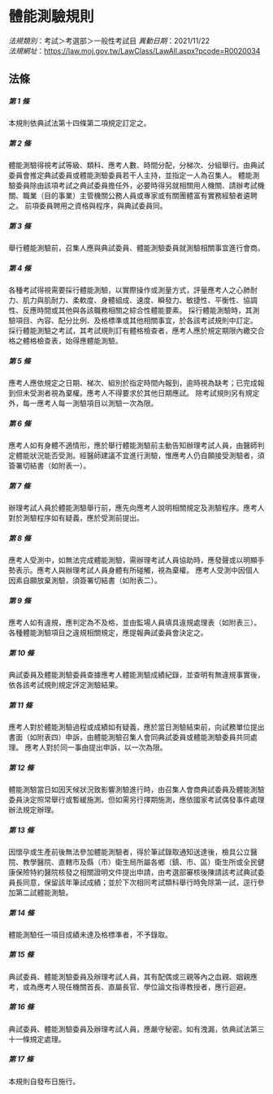 # 體能測驗規則

*法規類別*：考試＞考選部＞一般性考試目
*異動日期*：2021/11/22  
*法規網址*：https://law.moj.gov.tw/LawClass/LawAll.aspx?pcode=R0020034



## 法條
##### 第 1 條
本規則依典試法第十四條第二項規定訂定之。

##### 第 2 條
體能測驗得視考試等級、類科、應考人數、時間分配，分梯次、分組舉行。由典試委員會推定典試委員或體能測驗委員若干人主持，並指定一人為召集人。
體能測驗委員除由該項考試之典試委員擔任外，必要時得另就相關用人機關、請辦考試機關、職業（目的事業）主管機關公務人員或專家或有關團體富有實務經驗者遴聘之。
前項委員聘用之資格與程序，與典試委員同。

##### 第 3 條
舉行體能測驗前，召集人應與典試委員、體能測驗委員就測驗相關事宜進行會商。

##### 第 4 條
各種考試得視需要採行體能測驗，以實際操作或測量方式，評量應考人之心肺耐力、肌力與肌耐力、柔軟度、身體組成、速度、瞬發力、敏捷性、平衡性、協調性、反應時間或其他與各該職務相關之綜合性體能要素。
採行體能測驗時，其測驗項目、內容、配分比例、及格標準或其他相關事宜，於各該考試規則中訂定。
採行體能測驗之考試，其考試規則訂有體格檢查者，應考人應於規定期限內繳交合格之體格檢查表，始得應體能測驗。

##### 第 5 條
應考人應依規定之日期、梯次、組別於指定時間內報到，逾時視為缺考；已完成報到但未受測者視為棄權。應考人不得要求於其他日期應試。
除考試規則另有規定外，每一應考人每一測驗項目以測驗一次為限。

##### 第 6 條
應考人如有身體不適情形，應於舉行體能測驗前主動告知辦理考試人員，由醫師判定體能狀況能否受測。經醫師建議不宜進行測驗，惟應考人仍自願接受測驗者，須簽署切結書（如附表一）。

##### 第 7 條
辦理考試人員於體能測驗舉行前，應先向應考人說明相關規定及測驗程序。應考人對於測驗程序如有疑義，應於受測前提出。

##### 第 8 條
應考人受測中，如無法完成體能測驗，需辦理考試人員協助時，應發聲或以明顯手勢表示。應考人與辦理考試人員身體有所碰觸，視為棄權。
應考人受測中因個人因素自願放棄測驗，須簽署切結書（如附表二）。

##### 第 9 條
應考人如有違規，應判定為不及格，並由監場人員填具違規處理表（如附表三）。
各種體能測驗項目之違規相關規定，應提報典試委員會決定之。

##### 第 10 條
典試委員及體能測驗委員查據應考人體能測驗成績紀錄，並查明有無違規事實後，依各該考試規則規定評定測驗結果。

##### 第 11 條
應考人對於體能測驗過程或成績如有疑義，應於當日測驗結束前，向試務單位提出書面（如附表四）申訴，由體能測驗召集人會同典試委員或體能測驗委員共同處理。
應考人對於同一事由提出申訴，以一次為限。

##### 第 12 條
體能測驗當日如因天候狀況致影響測驗進行時，由召集人會商典試委員及體能測驗委員決定照常舉行或暫緩施測。但如需另行擇期施測，應依國家考試偶發事件處理辦法規定辦理。

##### 第 13 條
因懷孕或生產前後無法參加體能測驗者，得於筆試錄取通知送達後，檢具公立醫院、教學醫院、直轄市及縣（市）衛生局所屬各鄉（鎮、市、區）衛生所或全民健康保險特約醫院核發之相關證明文件提出申請，由考選部審核後陳請該考試典試委員長同意，保留該年筆試成績；並於下次相同考試類科舉行時免除第一試，逕行參加第二試體能測驗。

##### 第 14 條
體能測驗任一項目成績未達及格標準者，不予錄取。

##### 第 15 條
典試委員、體能測驗委員及辦理考試人員，其有配偶或三親等內之血親、姻親應考，或為應考人現任機關首長、直屬長官、學位論文指導教授者，應行迴避。

##### 第 16 條
典試委員、體能測驗委員及辦理考試人員，應嚴守秘密。如有洩漏，依典試法第三十一條規定處理。

##### 第 17 條
本規則自發布日施行。


